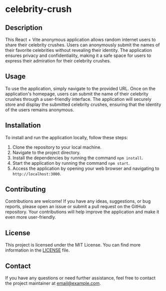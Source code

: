 # celebrity-crush

## Description
This React + Vite anonymous application allows random internet users to share their celebrity crushes. Users can anonymously submit the names of their favorite celebrities without revealing their identity. The application ensures privacy and confidentiality, making it a safe space for users to express their admiration for their celebrity crushes.

## Usage
To use the application, simply navigate to the provided URL. Once on the application's homepage, users can submit the name of their celebrity crushes through a user-friendly interface. The application will securely store and display the submitted celebrity crushes, ensuring that the identity of the users remains anonymous.

## Installation
To install and run the application locally, follow these steps:
1. Clone the repository to your local machine.
2. Navigate to the project directory.
3. Install the dependencies by running the command `npm install`.
4. Start the application by running the command `npm start`.
5. Access the application by opening your web browser and navigating to `http://localhost:3000`.

## Contributing
Contributions are welcome! If you have any ideas, suggestions, or bug reports, please open an issue or submit a pull request on the GitHub repository. Your contributions will help improve the application and make it even more user-friendly.

## License
This project is licensed under the MIT License. You can find more information in the [LICENSE](./LICENSE) file.

## Contact
If you have any questions or need further assistance, feel free to contact the project maintainer at [email@example.com](mailto:hi@argenisdelarosa.com).